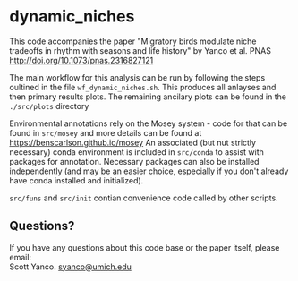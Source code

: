# dynamic_niches

This code accompanies the paper "Migratory birds modulate niche tradeoffs in rhythm with seasons and life history" by Yanco et al. PNAS http://doi.org/10.1073/pnas.2316827121

The main workflow for this analysis can be run by following the steps oultined in the file `wf_dynamic_niches.sh`.  This produces all anlayses and then primary results plots.  The remaining ancilary plots can be found in the `./src/plots` directory

Environmental annotations rely on the Mosey system - code for that can be found in `src/mosey` and more details can be found at https://benscarlson.github.io/mosey An associated (but nut strictly necessary) conda environment is included in `src/conda` to assist with packages for annotation.  Necessary packages can also be installed independently (and may be an easier choice, especially if you don't already have conda installed and initialized).

`src/funs` and `src/init` contian convenience code called by other scripts.

## Questions?

If you have any questions about this code base or the paper itself, please email:  
Scott Yanco. 
syanco@umich.edu